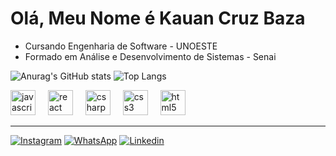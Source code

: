 # Olá, Meu Nome é Kauan Cruz Baza
 * Cursando Engenharia de Software - UNOESTE
 * Formado em Análise e Desenvolvimento de Sistemas - Senai

![Anurag's GitHub stats](https://github-readme-stats.vercel.app/api?username=knbzbr&show_icons=true&theme=transparent)
![Top Langs](https://github-readme-stats.vercel.app/api/top-langs/?username=knbzbr&show_icons=true&theme=transparent&layout=compact)

<div align="left">
  <img src="https://cdn.jsdelivr.net/gh/devicons/devicon/icons/javascript/javascript-original.svg" height="40" alt="javascript logo"  />
  <img width="12" />
  <img src="https://cdn.jsdelivr.net/gh/devicons/devicon/icons/react/react-original.svg" height="40" alt="react logo"  />
  <img width="12" />
  <img src="https://cdn.jsdelivr.net/gh/devicons/devicon/icons/csharp/csharp-original.svg" height="40" alt="csharp logo"  />
  <img width="12" />
  <img src="https://cdn.jsdelivr.net/gh/devicons/devicon/icons/css3/css3-original.svg" height="40" alt="css3 logo"  />
  <img width="12" />
  <img src="https://cdn.jsdelivr.net/gh/devicons/devicon/icons/html5/html5-original.svg" height="40" alt="html5 logo"  />
</div>

---

[![Instagram](https://img.shields.io/badge/Instagram-E4405F?style=for-the-badge&logo=instagram&logoColor=white)](https://www.instagram.com/k4_cruz_baza?igsh=MW0yNHR2eWIwczIzcg==)
[![WhatsApp](	https://img.shields.io/badge/WhatsApp-25D366?style=for-the-badge&logo=whatsapp&logoColor=white)]()
[![Linkedin](https://img.shields.io/badge/LinkedIn-0077B5?style=for-the-badge&logo=linkedin&logoColor=white)]()
